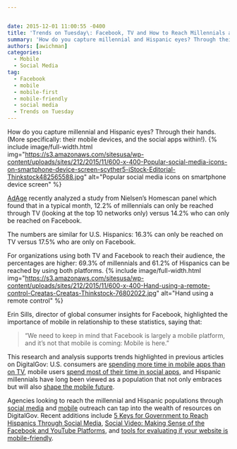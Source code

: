 ```yaml
---


date: 2015-12-01 11:00:55 -0400
title: 'Trends on Tuesday\: Facebook, TV and How to Reach Millennials and Hispanics'
summary: 'How do you capture millennial and Hispanic eyes? Through their hands. (More specifically\: their mobile devices, and the social apps within!). AdAge recently analyzed a study from Nielsen’s Homescan panel which found that in a typical month, 12.2% of millennials can only be reached through TV (looking at the top 10 networks only) versus 14.2%'
authors: [awichman]
categories:
  - Mobile
  - Social Media
tag:
  - Facebook
  - mobile
  - mobile-first
  - mobile-friendly
  - social media
  - Trends on Tuesday
---
```


How do you capture millennial and Hispanic eyes? Through their hands. (More specifically: their mobile devices, and the social apps within!). 
{% include image/full-width.html img="https://s3.amazonaws.com/sitesusa/wp-content/uploads/sites/212/2015/11/600-x-400-Popular-social-media-icons-on-smartphone-device-screen-scyther5-iStock-Editorial-Thinkstock482565588.jpg" alt="Popular social media icons on smartphone device screen" %} 

[AdAge](http://adage.com/article/ad-age-research/facebook-top-tv-reaching-millennials-hispanics/300811/) recently analyzed a study from Nielsen’s  Homescan panel which found that in a typical month, 12.2% of millennials can only be reached through TV (looking at the top 10 networks only) versus 14.2% who can only be reached on Facebook.

The numbers are similar for U.S. Hispanics: 16.3% can only be reached on TV versus 17.5% who are only on Facebook.

For organizations using both TV and Facebook to reach their audience, the percentages are higher: 69.3% of millennials and 61.2% of Hispanics can be reached by using both platforms. 
{% include image/full-width.html img="https://s3.amazonaws.com/sitesusa/wp-content/uploads/sites/212/2015/11/600-x-400-Hand-using-a-remote-control-Creatas-Creatas-Thinkstock-76802022.jpg" alt="Hand using a remote control" %} 

Erin Sills, director of global consumer insights for Facebook, highlighted the importance of mobile in relationship to these statistics, saying that:

> &#8220;We need to keep in mind that Facebook is largely a mobile platform, and it&#8217;s not that mobile is coming: Mobile is here.”

This research and analysis supports trends highlighted in previous articles on DigitalGov: U.S. consumers are [spending more time in mobile apps than on TV](https://www.WHATEVER/2015/10/06/trends-on-tuesday-the-rise-of-apps-the-decline-of-tv/), mobile users [spend most of their time in social apps](https://www.WHATEVER/2015/10/27/trends-on-tuesday-users-spend-most-of-their-time-in-social-apps/), and Hispanic millennials have long been viewed as a population that not only embraces but will also [shape the mobile future](https://www.WHATEVER/2014/05/27/trends-on-tuesday-hispanic-millennials-provide-insight-on-mobile-future/).

Agencies looking to reach the millennial and Hispanic populations through [social media](https://www.WHATEVER/category/socialmedia/) and [mobile](https://www.WHATEVER/category/mobile/) outreach can tap into the wealth of resources on DigitalGov. Recent additions include [5 Keys for Government to Reach Hispanics Through Social Media](https://www.WHATEVER/2015/11/05/somossocial-5-keys-for-government-to-reach-hispanics-through-social-media/), [Social Video: Making Sense of the Facebook and YouTube Platforms](https://www.WHATEVER/2015/01/30/social-video-making-sense-of-the-facebook-and-youtube-platforms/), and [tools for evaluating if your website is mobile-friendly](https://www.WHATEVER/2015/10/23/is-your-site-mobile-friendly/).